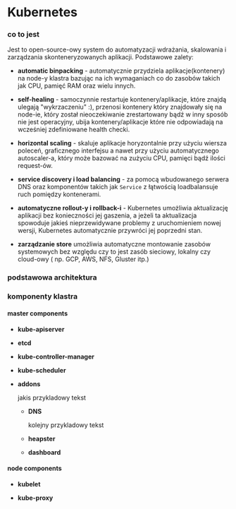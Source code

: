 # Kubernetes

### co to jest

Jest to open-source-owy system do automatyzacji wdrażania, skalowania i zarządzania skonteneryzowanych
aplikacji. Podstawowe zalety:

- **automatic binpacking** - automatycznie przydziela aplikacje(kontenery) na node-y klastra bazując
    na ich wymaganiach co do zasobów takich jak CPU, pamięć RAM oraz wielu innych.

- **self-healing** - samoczynnie restartuje kontenery/aplikacje, które znajdą ulegają "wykrzaczeniu" :),
    przenosi kontenery który znajdowały się na node-ie, który został nieoczekiwanie zrestartowany bądź
    w inny sposób nie jest operacyjny, ubija kontenery/aplikacje które nie odpowiadają na wcześniej zdefiniowane
    health checki.

- **horizontal scaling** - skaluje aplikacje horyzontalnie przy użyciu wiersza poleceń, graficznego interfejsu
    a nawet przy użyciu automatycznego autoscaler-a, który może bazować na zużyciu CPU, pamięci bądź
    ilości request-ów.

- **service discovery i load balancing** - za pomocą wbudowanego serwera DNS oraz komponentów takich jak
    `Service` z łątwością loadbalansuje ruch pomiędzy kontenerami.

- **automatyczne rollout-y i rollback-i** - Kubernetes umożliwia aktualizację aplikacji bez konieczności
    jej gaszenia, a jeżeli ta aktualizacja spowoduje jakieś nieprzewidywane problemy z uruchomieniem nowej
    wersji, Kubernetes automatycznie przywróci jej poprzedni stan.

- **zarządzanie store**
    umożliwia automatyczne montowanie zasobów systemowych bez względu czy to jest zasób sieciowy, lokalny
    czy cloud-owy ( np. GCP, AWS, NFS, Gluster itp.)


<a name="basic_architecture"></a>
### podstawowa architektura


<a name="cluster_components"></a>
### komponenty klastra


<a name="master_components"></a>
#### master components


<a name="api_server"></a>
- **kube-apiserver**

<a name="etcd"></a>
- **etcd**

<a name="kube_controller_manager"></a>
- **kube-controller-manager**

<a name="kube_scheduler"></a>
- **kube-scheduler**

<a name="addons"></a>
- **addons**

    jakis przykladowy tekst


    - **DNS**<a name="dns_addon"></a>

        kolejny przykladowy tekst


    - **heapster**<a name="heapster"></a>


    - **dashboard**<a name="dashboards"></a>


<a name="node_components"></a>
#### node components

<a name="kubelet"></a>
- **kubelet**

<a name="kube_proxy"></a>
- **kube-proxy**

